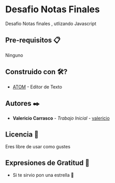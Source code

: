 # Desafio Notas Finales

Desafio Notas finales , utlizando Javascript

## Pre-requisitos 📋

Ninguno

## Construido con 🛠?

* [ATOM](https://atom.io/) - Editor de Texto

## Autores ✒️

* **Valericio Carrasco** - *Trabajo Inicial* - [valericio](https://github.com/valericio)
 
## Licencia 📄

Eres libre de usar como gustes

## Expresiones de Gratitud 🎁

* Si te sirvio pon una estrella 📢
